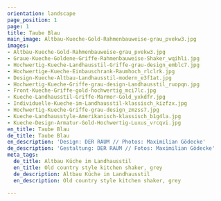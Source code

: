 ```yaml
---
orientation: landscape
page_position: 1
page: 1
title: Taube Blau
main_image: Altbau-Kueche-Gold-Rahmenbauweise-grau_pvekw3.jpg
images:
- Altbau-Kueche-Gold-Rahmenbauweise-grau_pvekw3.jpg
- Graue-Kueche-Goldene-Griffe-Rahmenbauweise-Shaker_wqihli.jpg
- Hochwertig-Kueche-Landhausstil-Griffe-grau-design_emblc7.jpg
- Hochwertige-Kueche-Einbauschrank-Raumhoch_rlclrk.jpg
- Design-Kueche-Altbau-Landhausstil-modern_e3f1at.jpg
- Hochwertig-Kueche-Griffe-grau-design-Landhausstil_ruopqn.jpg
- Front-Kueche-Griffe-gold-hochwertig_mci7lc.jpg
- Kueche-Landhausstil-Griffe-Marmor-Gold_yxkdfr.jpg
- Individuelle-Kueche-im-Landhausstil-klassisch_kizfzx.jpg
- Hochwertig-Kueche-Griffe-grau-design_zmzss7.jpg
- Kueche-Landhausstyle-Amerikanisch-klassisch_b1g4la.jpg
- Kueche-Design-Armatur-Gold-Hochwertig-Luxus_vrcqvi.jpg
en_title: Taube Blau
de_title: Taube Blau
en_description: 'Design: DER RAUM // Photos: Maximilian Gödecke'
de_description: 'Gestaltung: DER RAUM // Fotos: Maximilian Gödecke'
meta_tags:
  de_title: Altbau Küche im Landhausstil
  en_title: Old country style kitchen shaker, grey
  de_description: Altbau Küche im Landhausstil
  en_description: Old country style kitchen shaker, grey

---
```

